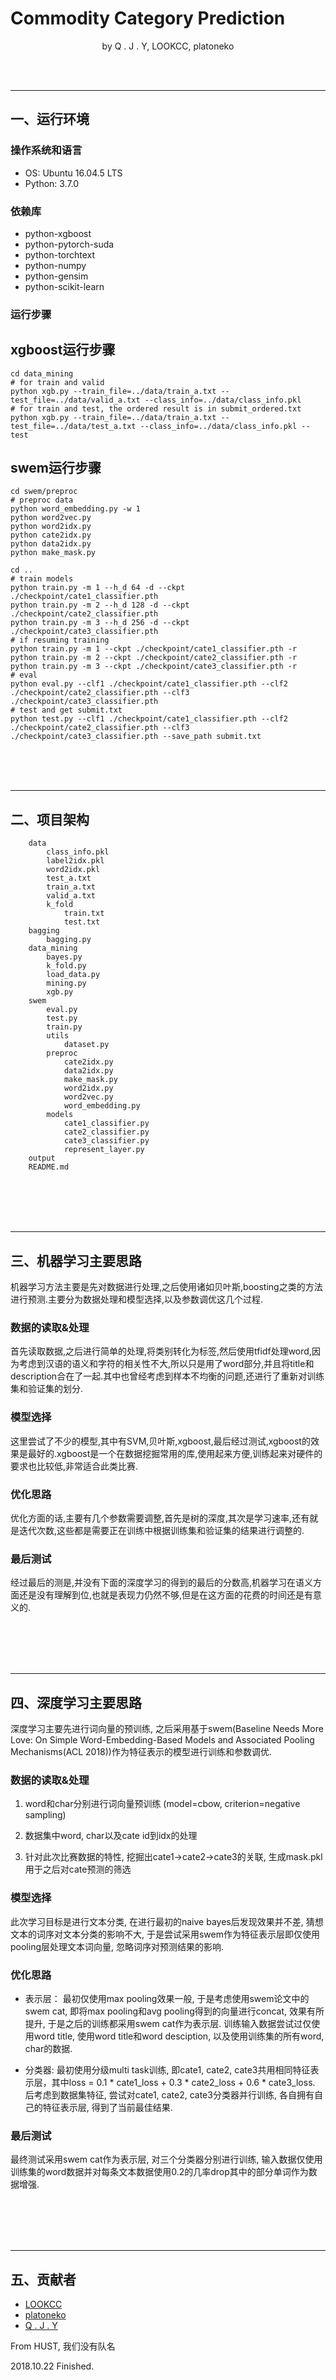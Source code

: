 # Commodity Category Prediction

<p align="center"> by Q . J . Y, LOOKCC, platoneko </p>

<br/><br/>

--------------------------------------------------------------------------------
## 一、运行环境

### 操作系统和语言

* OS: Ubuntu 16.04.5 LTS
* Python: 3.7.0

### 依赖库

* python-xgboost
* python-pytorch-suda
* python-torchtext
* python-numpy
* python-gensim
* python-scikit-learn

### 运行步骤

## xgboost运行步骤
```
cd data_mining
# for train and valid
python xgb.py --train_file=../data/train_a.txt --test_file=../data/valid_a.txt --class_info=../data/class_info.pkl
# for train and test, the ordered result is in submit_ordered.txt
python xgb.py --train_file=../data/train_a.txt --test_file=../data/test_a.txt --class_info=../data/class_info.pkl --test
```

## swem运行步骤
```
cd swem/preproc
# preproc data
python word_embedding.py -w 1
python word2vec.py
python word2idx.py
python cate2idx.py
python data2idx.py
python make_mask.py

cd ..
# train models
python train.py -m 1 --h_d 64 -d --ckpt ./checkpoint/cate1_classifier.pth
python train.py -m 2 --h_d 128 -d --ckpt ./checkpoint/cate2_classifier.pth
python train.py -m 3 --h_d 256 -d --ckpt ./checkpoint/cate3_classifier.pth
# if resuming training
python train.py -m 1 --ckpt ./checkpoint/cate1_classifier.pth -r
python train.py -m 2 --ckpt ./checkpoint/cate2_classifier.pth -r
python train.py -m 3 --ckpt ./checkpoint/cate3_classifier.pth -r
# eval
python eval.py --clf1 ./checkpoint/cate1_classifier.pth --clf2 ./checkpoint/cate2_classifier.pth --clf3 ./checkpoint/cate3_classifier.pth
# test and get submit.txt
python test.py --clf1 ./checkpoint/cate1_classifier.pth --clf2 ./checkpoint/cate2_classifier.pth --clf3 ./checkpoint/cate3_classifier.pth --save_path submit.txt
```

<br><br><br>

--------------------------------------------------------------------------------


## 二、项目架构


```
    data
        class_info.pkl
        label2idx.pkl
        word2idx.pkl
        test_a.txt
        train_a.txt
        valid_a.txt
        k_fold
            train.txt
            test.txt
    bagging
        bagging.py
    data_mining
        bayes.py
        k_fold.py
        load_data.py
        mining.py
        xgb.py
    swem
        eval.py
        test.py
        train.py
        utils
            dataset.py
        preproc
            cate2idx.py
            data2idx.py
            make_mask.py
            word2idx.py
            word2vec.py
            word_embedding.py
        models
            cate1_classifier.py
            cate2_classifier.py
            cate3_classifier.py
            represent_layer.py
    output
    README.md
```


<br/><br/><br/><br/>

--------------------------------------------------------------------------------


## 三、机器学习主要思路

机器学习方法主要是先对数据进行处理,之后使用诸如贝叶斯,boosting之类的方法进行预测.主要分为数据处理和模型选择,以及参数调优这几个过程.

### 数据的读取&处理

首先读取数据,之后进行简单的处理,将类别转化为标签,然后使用tfidf处理word,因为考虑到汉语的语义和字符的相关性不大,所以只是用了word部分,并且将title和description合在了一起.其中也曾经考虑到样本不均衡的问题,还进行了重新对训练集和验证集的划分.

### 模型选择

这里尝试了不少的模型,其中有SVM,贝叶斯,xgboost,最后经过测试,xgboost的效果是最好的.xgboost是一个在数据挖掘常用的库,使用起来方便,训练起来对硬件的要求也比较低,非常适合此类比赛.

### 优化思路

优化方面的话,主要有几个参数需要调整,首先是树的深度,其次是学习速率,还有就是迭代次数,这些都是需要正在训练中根据训练集和验证集的结果进行调整的.

### 最后测试

经过最后的测是,并没有下面的深度学习的得到的最后的分数高,机器学习在语义方面还是没有理解到位,也就是表现力仍然不够,但是在这方面的花费的时间还是有意义的.

<br/><br/><br/><br/>

--------------------------------------------------------------------------------

## 四、深度学习主要思路

深度学习主要先进行词向量的预训练, 之后采用基于swem(Baseline Needs More Love: On Simple Word-Embedding-Based Models and Associated Pooling Mechanisms(ACL 2018))作为特征表示的模型进行训练和参数调优.

### 数据的读取&处理

1. word和char分别进行词向量预训练 (model=cbow, criterion=negative sampling) 

2. 数据集中word, char以及cate id到idx的处理

3. 针对此次比赛数据的特性, 挖掘出cate1->cate2->cate3的关联, 生成mask.pkl用于之后对cate预测的筛选

### 模型选择

此次学习目标是进行文本分类, 在进行最初的naive bayes后发现效果并不差, 猜想文本的词序对文本分类的影响不大, 于是尝试采用swem作为特征表示层即仅使用pooling层处理文本词向量, 忽略词序对预测结果的影响.

### 优化思路

- 表示层： 最初仅使用max pooling效果一般, 于是考虑使用swem论文中的swem cat, 即将max pooling和avg pooling得到的向量进行concat, 效果有所提升, 于是之后的训练都采用swem cat作为表示层. 训练输入数据尝试过仅使用word title, 使用word title和word desciption, 以及使用训练集的所有word, char的数据. 

- 分类器: 最初使用分级multi task训练, 即cate1, cate2, cate3共用相同特征表示层，其中loss = 0.1 * cate1_loss + 0.3 * cate2_loss + 0.6 * cate3_loss. 后考虑到数据集特征, 尝试对cate1, cate2, cate3分类器并行训练, 各自拥有自己的特征表示层, 得到了当前最佳结果.

### 最后测试

最终测试采用swem cat作为表示层, 对三个分类器分别进行训练, 输入数据仅使用训练集的word数据并对每条文本数据使用0.2的几率drop其中的部分单词作为数据增强.

<br/><br/><br/><br/>

--------------------------------------------------------------------------------

## 五、贡献者

* [LOOKCC](https://github.com/LOOKCC)
* [platoneko](https://github.com/platoneko)
* [Q . J . Y](https://github.com/qjy981010)

From HUST, 我们没有队名

2018.10.22 Finished.

